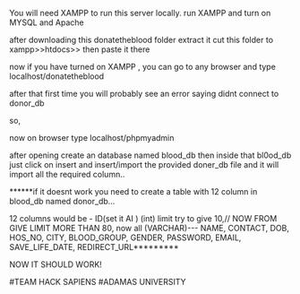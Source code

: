 You will need XAMPP to run this server locally.
run XAMPP and turn on MYSQL  and Apache 


after downloading this donatetheblood folder
extract it
cut this folder to xampp>>htdocs>> then paste it there

now if you have turned on XAMPP , you can go to any browser and type    localhost/donatetheblood



after that first time you will probably see an error saying didnt connect to donor_db


so,


now on browser type localhost/phpmyadmin


after opening create an database named blood_db
then inside that bl0od_db   just click on insert and insert/import the provided doner_db file and it will import all the required column.. 


******if it doesnt work you need to create a table with 12 column in blood_db named donor_db...

12 columns would be -   ID(set it AI ) (int) limit try to give 10,//        NOW FROM GIVE LIMIT MORE THAN 80,  now all (VARCHAR)---  NAME, CONTACT, DOB, HOS_NO, CITY, BLOOD_GROUP, GENDER, PASSWORD, EMAIL, SAVE_LIFE_DATE, REDIRECT_URL*********


NOW IT SHOULD WORK! 



#TEAM HACK SAPIENS
#ADAMAS UNIVERSITY

